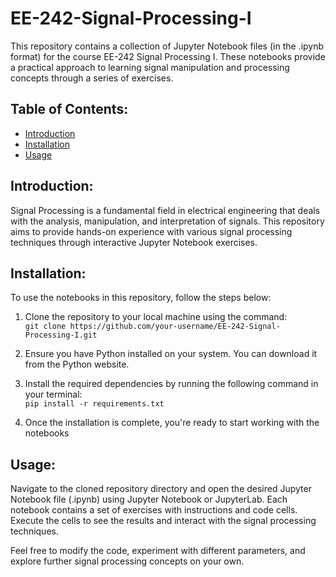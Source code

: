 # EE-242-Signal-Processing-I

This repository contains a collection of Jupyter Notebook files (in the .ipynb format) for the course EE-242 Signal Processing I. These notebooks provide a practical approach to learning signal manipulation and processing concepts through a series of exercises.

## Table of Contents:
* [Introduction]()
* [Installation]()
* [Usage]()

## Introduction:
Signal Processing is a fundamental field in electrical engineering that deals with the analysis, manipulation, and interpretation of signals. This repository aims to provide hands-on experience with various signal processing techniques through interactive Jupyter Notebook exercises.

## Installation:
To use the notebooks in this repository, follow the steps below:

  1. Clone the repository to your local machine using the command:   
  `git clone https://github.com/your-username/EE-242-Signal-Processing-I.git`
   
  3. Ensure you have Python installed on your system. You can download it from the Python website.
   
  4. Install the required dependencies by running the following command in your terminal:    
  `pip install -r requirements.txt`
   
  5. Once the installation is complete, you're ready to start working with the notebooks

## Usage:
Navigate to the cloned repository directory and open the desired Jupyter Notebook file (.ipynb) using Jupyter Notebook or JupyterLab. Each notebook contains a set of exercises with instructions and code cells. Execute the cells to see the results and interact with the signal processing techniques.

Feel free to modify the code, experiment with different parameters, and explore further signal processing concepts on your own.
